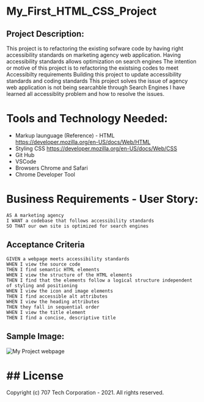 # My_First_HTML_CSS_Project

## Project Description:

This project is to refactoring the existing sofware code by having right accessibility standards on marketing agency web application.
Having accessibility standards allows optimization on search engines
The intention or motive of this project is to refactoring the existsing codes to meet Accessibilty requirements
Building this project to update accessibility standards and coding standards
This project solves the issue of agency web application is not being searcahble through Search Engines
I have learned all accessiblity problem and how to resolve the issues.

# Tools and Technology Needed:

- Markup launguage (Reference) - HTML https://developer.mozilla.org/en-US/docs/Web/HTML
- Styling CSS https://developer.mozilla.org/en-US/docs/Web/CSS
- Git Hub
- VSCode
- Browsers Chrome and Safari
- Chrome Developer Tool

# Business Requirements - User Story:

```
AS A marketing agency
I WANT a codebase that follows accessibility standards
SO THAT our own site is optimized for search engines
```

## Acceptance Criteria

```
GIVEN a webpage meets accessibility standards
WHEN I view the source code
THEN I find semantic HTML elements
WHEN I view the structure of the HTML elements
THEN I find that the elements follow a logical structure independent of styling and positioning
WHEN I view the icon and image elements
THEN I find accessible alt attributes
WHEN I view the heading attributes
THEN they fall in sequential order
WHEN I view the title element
THEN I find a concise, descriptive title
```

## Sample Image:

![My Project webpage ](assets/images/horiseon-web-page.png)

# ## License

Copyright (c) 707 Tech Corporation - 2021. All rights reserved.
